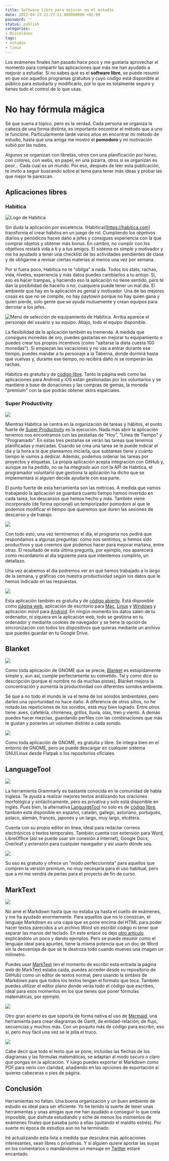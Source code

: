 ```yaml
---
title: Software libre para mejorar en el estudio
date: 2022-04-15 21:27:21.000000000 +02:00
password: ''
status: publish
categories:
- Misceláneo
tags:
- estudio
- linux
---
```


Los exámenes finales han pasado hace poco y me gustaría aprovechar el momento para compartir las aplicaciones que más me han ayudado a mejorar a estudiar. Si no sabes qué es el **software libre**, se puede resumir en que son aquellos programas gratuitos y cuyo código está disponible al público para estudiarlo y modificarlo, por lo que es totalmente seguro y tienes todo el control de lo que usas.

# No hay fórmula mágica

Sé que suena a tópico, pero es la verdad. Cada persona se organiza la cabeza de una forma distinta, es importante encontrar el método que a uno le funcione. Particularmente tardé varios años en encontrar mi método de estudio, hasta que una amiga me mostró el **pomodoro** y mi motivación subió por las nubes.

Algunos se organizan con libretas, otros con una planificación por horas, con colores, con webs, en papel, en una pizarra, otros si se organizan es peor... Cada cual es un mundo. Por eso, después de leer esta publicación, te invito a seguir buscando sobre el tema para tener más ideas y probar las que mejor te parezcan.


## Aplicaciones libres

### Habitica

![Logo de Habitica](/assets/2022/04/Icon.png)


Sin duda la aplicación por excelencia. (Habitica)[https://habitica.com] transforma el crear hábitos en un juego de rol. Cumpliendo los objetivos diarios y periódicos haces daño a jefes y consigues experiencia con la que comprar objetos y obtener más bonus. En cambio, no cumplir con los objetivos restará vida a ti y a tus amigos. El sistema es simple y motivador y me ha ayudado a tener una checklist de las actividades pendientes de clase y de obligarme a revisar ciertas materias al menos una vez por semana.

Por si fuera poco, Habitica no te "obliga" a nada. Todos los stats, rachas, vida, niveles, experiencia y más datos puedes cambiarlos a tu antojo. Sí, eso es hacer trampas, y haciendo eso la aplicación no tiene sentido, pero te dan la posibilidad de hacerlo o no, cualquiera puede tener un mal día. El ambiente que hay en la aplicación es genial y motivador. Una de las mejores cosas es que no se compite, no hay paytowin porque no hay quien gana y quien pierde, solo gente que se ayuda mutuamente y crean equipos para derrotar a los jefes.

![Menú de selección de equipamiento de Habitica. Arriba aparece el personaje del usuario y su equipo. Abajo, todo el equipo disponible.](/assets/2022/04/Equipment.png)

La flexibilidad de la aplicación también es tremenda. A medida que consigues monedas de oro, puedes gastarlas en mejorar tu equipamiento o puedes crear tus propios incentivos (como "saltarse la dieta cuesta 100 monedas"). Si empiezan las vacaciones y no vas a entrar durante ese tiempo, puedes mandar a tu personaje a la Taberna, donde dormirá hasta que vuelvas y, durante ese tiempo, no recibirá daño ni se romperán las rachas.

Habitica es gratuita y de [código libre](https://github.com/HabitRPG/habitica). Tanto la página web como las aplicaciones para Android y iOS están gestionadas por los voluntarios y se mantiene a base de donaciones y las compras de gemas, la moneda "premium" con la que podrás obtener skins especiales.

### Super Productivity

![](/assets/2022/04/favicon-192x192.png)

Mientras Habitica se centra en la organización de tareas y hábitos, el punto fuerte de <a href="https://super-productivity.com/" target="_blank" rel="noreferrer noopener">Super Productivity</a> es la ejecución. Nada más abrir la aplicación tenemos nos encontramos con las pestañas de "Hoy", "Línea de Tiempo" y "Programado". En estas tres pestañas se verán las tareas que tenemos planificadas y marcadas. Cuando se crea una tarea se le puede indicar el día y la hora a la que planeamos iniciarla, que subtareas tiene y cuánto tiempo le vamos a dedicar. Además, podemos ordenar las tareas por proyectos y etiquetas. La propia aplicación acepta integración con GitHub y, aunque se ha pedido, no se ha integrado aún con la API de Habitica, el programador voluntario que gestiona la aplicación ha dicho que se implementará si alguien decide ayudarle con esa parte.

El punto fuerte de esta herramienta son las métricas. A medida que vamos trabajando la aplicación se guardará cuanto tiempo hemos invertido en cada tarea, los descansos que hemos hecho y más. También viene incorporado (de forma opcional) un temporizador pomodoro al que le podemos modificar el tiempo que queremos que duren las sesiones de descanso y de trabajo.

![](/assets/2022/04/ImbzLIa.png)

Con todo esto, una vez terminemos el día, el programa nos pedirá que respondamos a algunas preguntas: cómo nos sentimos, si hemos sido productivos y qué creemos que podemos hacer para mejorar mañana, entre otras. El resultado de esta última pregunta, por ejemplo, nos aparecerá como recordatorio al día siguiente para que intentemos cumplirlo, un detallazo.

Una vez acabemos el día podremos ver en qué hemos trabajado a lo largo de la semana, y gráficas con nuestra productividad según los datos que le hemos indicado en las respuestas.

![](/assets/2022/04/16vSaeZ.png)

Esta aplicación también es gratuita y de <a href="https://github.com/johannesjo/super-productivity" target="_blank" rel="noreferrer noopener">código abierto</a>. Está disponible como <a href="https://app.super-productivity.com/" target="_blank" rel="noreferrer noopener">página web</a>, aplicación de escritorio para <a href="https://apps.apple.com/de/app/super-productivity/id1482572463?l=en&amp;mt=12" target="_blank" rel="noreferrer noopener">Mac</a>, <a href="https://github.com/johannesjo/super-productivity/releases" target="_blank" rel="noreferrer noopener">Linux</a> y <a href="https://www.microsoft.com/store/apps/9nhfvg8361tw?cid=storebadge&amp;ocid=badge" target="_blank" rel="noreferrer noopener">Windows</a> y aplicación móvil para <a href="https://play.google.com/store/apps/details?id=com.superproductivity.superproductivity" target="_blank" rel="noreferrer noopener">Android</a>. En ningún momento los datos salen de tu ordenador, ni siquiera en la aplicación web, todo se gestiona en tu ordenador y mediante cookies de navegador y se tiene la opción de sincronización con todos los dispositivos que quieras mediante un archivo que puedes guardar en tu Google Drive.

## Blanket

![](/assets/2022/04/com.rafaelmardojai.Blanket.svg)

Como toda aplicación de GNOME que se precie, <a href="https://apps.gnome.org/es/app/com.rafaelmardojai.Blanket/" target="_blank" rel="noreferrer noopener">Blanket</a> es estúpidamente simple y, aun así, cumple perfectamente su cometido. Tal y como dice su descripción (porque el nombre no da muchas pistas), Blanket mejora la concentración y aumenta la productividad con diferentes sonidos ambiente.

Sé que a no todo el mundo le va el tema de los sonidos ambientales, pero darles una oportunidad no hace daño. A diferencia de otros sitios, no he notado las repeticiones de los sonidos, está muy bien logrado. Entre otros tiene: aves, cafetería, chimenea, grillos, lluvia, olas, tren y viento. A demás puedes hacer mezclas, guardando perfiles con las combinaciones que más te gustan y ponerles un volumen distinto a cada sonido.

![](/assets/2022/04/screenshot-1.png)

Como toda aplicación de GNOME, es gratuita y libre. Se integra bien en el entorno de GNOME, pero se puede descargar en cualquier sistema GNU/Linux desde Flatpak o los repositorios oficiales.

## LanguageTool

![](/assets/2022/04/LanguageTool_Logo_%282018%29.svg)

La herramienta Grammarly es bastante conocida en la comunidad de habla inglesa. Te ayuda a realizar mejores textos analizando tus oraciones morfológica y sintácticamente, pero es privativa y solo está disponible en inglés. Pues bien, la alternativa <a href="https://languagetool.org/es" target="_blank" rel="noreferrer noopener">LanguageTool</a> no solo es de <a href="https://github.com/languagetool-org/" target="_blank" rel="noreferrer noopener">código libre</a>, también está disponible en español, catalán, gallego, asturiano, portugués, polaco, alemán, francés, japonés y un largo, muy largo, etcétera.

Cuenta con su propio editor en línea, ideal para redactar correos electrónicos o textos temporales. También cuenta con extensión para Word, LibreOffice (así se puede usar sin conexión a Internet), Google Docs, Overleaf y extensión para cualquier navegador y así usarlo dónde sea.

![](/assets/2022/04/BhV0Cfu.png)

Su uso es gratuito y ofrece un "modo perfeccionista" para aquellos que compren la versión premium, no muy necesaria para el uso habitual, pero que a mí me vendrá de perlas para el proyecto de fin de curso.

## MarkText

![](/assets/2022/04/logo-small.png)

No amé el Markdown hasta que no estaba ya hasta el cuello de exámenes, y me ha ayudado enormemente. Para aquellos que no lo conozcan, el lenguaje Markdown es una capa que se pone encima del HTML para poder hacer textos parecidos a un archivo Word sin escribir código ni tener que separar las manos del teclado. En este enlace os dejo <a href="https://miguelpaz.github.io/markdown-para-periodistas.html" target="_blank" rel="noreferrer noopener">otro artículo</a> explicándolo un poco y dando ejemplos. Pero se puede resumir como el lenguaje ideal para apuntes, tiene la misma potencia que un doc de Word sin la desventaja de que se te destroza todo cuando mueves una imagen un milímetro.

Puedes usar <a href="https://marktext.app/" target="_blank" rel="noreferrer noopener">MarkText</a> (en el momento de escribir esta entrada la página web de MarkText estaba caída, puedes acceder desde su repositorio de GitHub) como un editor de textos normal, pero usando la sintáxis de Markdown para que todos los textos tengan el formato que toca. También puedes utilizar el editor plano donde verás todo el código que escribes, ideal para esos momentos en los que tienes que poner fórmulas matemáticas, por ejemplo.

![](/assets/2022/04/marktext.png)

Otro gran acierto es que soporta de forma nativa el uso de <a href="https://mermaid-js.github.io/mermaid/#/classDiagram" target="_blank" rel="noreferrer noopener">Mermaid</a>, una herramienta para crear diagramas de Gantt,  de entidad-relación, de flujo, secuencias y muchos más. Con un poquito más de código para escribir, eso sí, pero muy fácil una vez se le pilla el truco.

![](/assets/2022/04/NUENGmE.png)

Cabe decir que todo el texto que se pone, incluidas las flechas de los diagramas y las fórmulas matemáticas, se adaptan al modo oscuro o claro que pongas en la aplicación. Y luego puedes exportar el Markdown como PDF para verlo con claridad, añadiendo en las opciones de exportación si quieres cabeceras o pies de página.

## Conclusión

Herramientas no faltan. Una buena organización y un buen ambiente de estudio es ideal para ser eficiente. Yo he tenido la suerte de tener unas herramientas y unas amigas que me han ayudado a conseguir lo que creía imposible, que disfrute estudiando y eche de menos los momentos de exámenes finales que pasaba junto a ellas (quitando el maldito estrés). Por suerte mi época de estudios aún no ha terminado.

Iré actualizando esta lista a medida que descubra más aplicaciones interesantes, sean libres o privativas. Y si alguien quiere aportar las suyas en los comentarios o mandándome un mensaje en <a href="https://twitter.com/OckhamOdyssey" target="_blank" rel="noreferrer noopener">Twitter</a> estaré encantado.